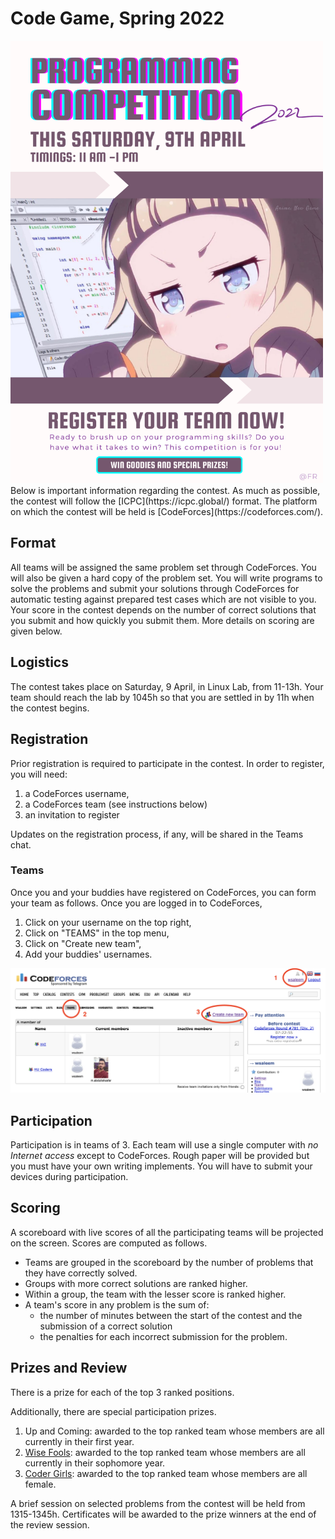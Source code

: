 # Code Game, Spring 2022

<img src="images/poster.png" alt="drawing" width="500"/>
Below is important information regarding the contest. As much as possible, the contest will follow the [ICPC](https://icpc.global/) format. The platform on which the contest will be held is [CodeForces](https://codeforces.com/).

## Format

All teams will be assigned the same problem set through CodeForces. You will also be given a hard copy of the problem set. You will write programs to solve the problems and submit your solutions through CodeForces for automatic testing against prepared test cases which are not visible to you. Your score in the contest depends on the number of correct solutions that you submit and how quickly you submit them. More details on scoring are given below.

## Logistics

The contest takes place on Saturday, 9 April, in Linux Lab, from 11-13h. Your team should reach the lab by 1045h so that you are settled in by 11h when the contest begins.

## Registration

Prior registration is required to participate in the contest. In order to register, you will need:

1. a CodeForces username,
2. a CodeForces team (see instructions below)
3. an invitation to register

Updates on the registration process, if any, will be shared in the Teams chat.

### Teams

Once you and your buddies have registered on CodeForces, you can form your team as follows. Once you are logged in to CodeForces,

1. Click on your username on the top right,
1. Click on "TEAMS" in the top menu,
1. Click on "Create new team",
1. Add your buddies' usernames.

![CodeForces screenshot](./images/teams.png "Specifying your team")

## Participation

Participation is in teams of 3. Each team will use a single computer with _no Internet access_ except to CodeForces. Rough paper will be provided but you must have your own writing implements. You will have to submit your devices during participation.

## Scoring

A scoreboard with live scores of all the participating teams will be projected on the screen. Scores are computed as follows.

- Teams are grouped in the scoreboard by the number of problems that they have correctly solved.
- Groups with more correct solutions are ranked higher.
- Within a group, the team with the lesser score is ranked higher.
- A team's score in any problem is the sum of:
  - the number of minutes between the start of the contest and the submission of a correct solution
  - the penalties for each incorrect submission for the problem.

## Prizes and Review
There is a prize for each of the top 3 ranked positions.

Additionally, there are special participation prizes.

1. Up and Coming: awarded to the top ranked team whose members are all currently in their first year.
1. [Wise Fools](https://www.wgbh.org/news/2017/10/25/how-we-live/what-exactly-sophomore-and-what-does-it-mean-be-junior-and-senior): awarded to the top ranked team whose members are all currently in their sophomore year.
1. [Coder Girls](https://www.facebook.com/girlsintechsg/photos/a.10150798804401928/10158017542091928/?type=3): awarded to the top ranked team whose members are all female.

A brief session on selected problems from the contest will be held from 1315-1345h. Certificates will be awarded to the prize winners at the end of the review session.




